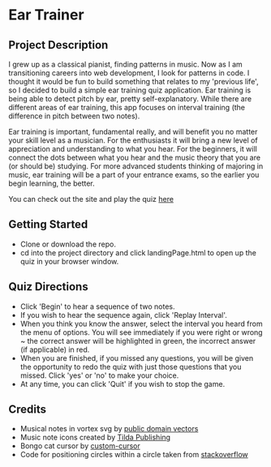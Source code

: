 # Ear Trainer

## Project Description

I grew up as a classical pianist, finding patterns in music. Now as I am transitioning careers into web development, I look for patterns in code. I thought it would be fun to build something that relates to my 'previous life', so I decided to build a simple ear training quiz application. Ear training is being able to detect pitch by ear, pretty self-explanatory. While there are different areas of ear training, this app focuses on interval training (the difference in pitch between two notes).

Ear training is important, fundamental really, and will benefit you no matter your skill level as a musician. For the enthusiasts it will bring a new level of appreciation and understanding to what you hear. For the beginners, it will connect the dots between what you hear and the music theory that you are (or should be) studying. For more advanced students thinking of majoring in music, ear training will be a part of your entrance exams, so the earlier you begin learning, the better.

You can check out the site and play the quiz [here](https://msksfo.github.io/Ear-Trainer/)

## Getting Started

-   Clone or download the repo.
-   cd into the project directory and click landingPage.html to open up the quiz in your browser window.

## Quiz Directions

-   Click 'Begin' to hear a sequence of two notes.
-   If you wish to hear the sequence again, click 'Replay Interval'.
-   When you think you know the answer, select the interval you heard from the menu of options. You will see immediately if you were right or wrong ~ the correct answer will be highlighted in green, the incorrect answer (if applicable) in red.
-   When you are finished, if you missed any questions, you will be given the opportunity to redo the quiz with just those questions that you missed. Click 'yes' or 'no' to make your choice.
-   At any time, you can click 'Quit' if you wish to stop the game.

## Credits

-   Musical notes in vortex svg by [public domain vectors](https://publicdomainvectors.org/en/free-clipart/Musical-notes-in-vortex/77673.html)
-   Music note icons created by [Tilda Publishing](https://tilda.cc)
-   Bongo cat cursor by [custom-cursor](https://custom-cursor.com/en/collection/memes/bongo-cat)
-   Code for positioning circles within a circle taken from [stackoverflow](https://stackoverflow.com/questions/12813573/position-icons-into-circle)
